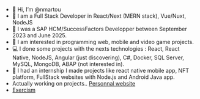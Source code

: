 - 👋 Hi, I’m @nmartou
- 🎇 I am a Full Stack Developer in React/Next (MERN stack), Vue/Nuxt, NodeJS
- 🎄 I was a SAP HCM/SuccessFactors Developper between September 2023 and June 2025.
- 👀 I am interested in programming web, mobile and video game projects.
- 💻 I done some projects with the nexts technologies : React, React Native, NodeJS, Angular (just discovering), C#, Docker, SQL Server, MySQL, MongoDB, ABAP (not interested in).
- 🌱 I had an internship I made projects like react native mobile app, NFT platform, FullStack websites with Node.js and Android Java app.
- Actually working on projects.. [Personnal website](https://portfolio.manito.be)
- [Exercism](https://exercism.org/profiles/nmartou)
<!---
nmartou/nmartou is a ✨ special ✨ repository because its `README.md` (this file) appears on your GitHub profile.
You can click the Preview link to take a look at your changes.
--->
